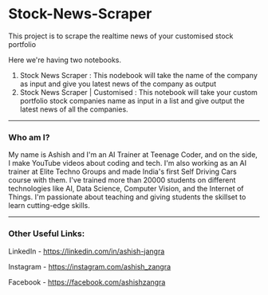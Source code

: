 # Stock-News-Scraper
This project is to scrape the realtime news of your customised stock portfolio

Here we're having two notebooks.

1. Stock News Scraper : This nodebook will take the name of the company as input and give you latest news of the company as output
2. Stock News Scraper | Customised : This notebook will take your custom portfolio stock companies name as input in a list and give output the latest news of all the companies.


-----

### Who am I?

My name is Ashish and I'm an AI Trainer at Teenage Coder, and on the side, I make YouTube videos about coding and tech. I'm also working as an AI trainer at Elite Techno Groups and made India's first Self Driving Cars course with them. I've trained more than 20000 students on different technologies like AI, Data Science, Computer Vision, and the Internet of Things. I'm passionate about teaching and giving students the skillset to learn cutting-edge skills.

-----

### Other Useful Links:

LinkedIn - https://linkedin.com/in/ashish-jangra 

Instagram - https://instagram.com/ashish_zangra 

Facebook - https://facebook.com/ashishzangra
